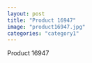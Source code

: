 ```yaml
---
layout: post
title: "Product 16947"
image: "product16947.jpg"
categories: "category1"
---
```

Product 16947
